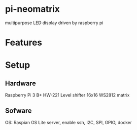 # pi-neomatrix
multipurpose LED display driven by raspberry pi
# Features
# Setup
## Hardware ##
Raspberry Pi 3 B+
HW-221 Level shifter
16x16 WS2812 matrix


## Sofware ##
OS: Raspian OS Lite server, enable ssh, I2C, SPI, GPIO, docker

